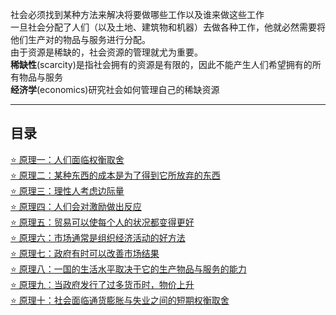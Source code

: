 社会必须找到某种方法来解决将要做哪些工作以及谁来做这些工作  
一旦社会分配了人们（以及土地、建筑物和机器）去做各种工作，他就必然需要将他们生产对的物品与服务进行分配。  
由于资源是稀缺的，社会资源的管理就尤为重要。  
**稀缺性**(scarcity)是指社会拥有的资源是有限的，因此不能产生人们希望拥有的所有物品与服务  
**经济学**(economics)研究社会如何管理自己的稀缺资源  

---
## 目录  
[⭐ 原理一：人们面临权衡取舍](#原理一：人们面临权衡取舍)  
[⭐ 原理二：某种东西的成本是为了得到它所放弃的东西](#原理二：某种东西的成本是为了得到它所放弃对的东西)  
[⭐ 原理三：理性人考虑边际量](#原理三：理性人：考虑边际量)  
[⭐ 原理四：人们会对激励做出反应](#原理四：人们会对激励做出反应)  
[⭐ 原理五：贸易可以使每个人的状况都变得更好](#原理误：贸易可以使每个人的状况都变得更好)  
[⭐ 原理六：市场通常是组织经济活动的好方法](#原理六：市场通常是组织经济活动的一种好方法)  
[⭐ 原理七：政府有时可以改善市场结果](#原理七：政府有时可以改善市场结果)  
[⭐ 原理八：一国的生活水平取决于它的生产物品与服务的能力](#原理八：一国的生活水平取决于它的生产物品与服务的能力)  
[⭐ 原理九：当政府发行了过多货币时，物价上升](#当政府发行了过多货币时，物价上升)  
[⭐ 原理十：社会面临通货膨胀与失业之间的短期权衡取舍](#原理十：社会面临通货膨胀与失业之间的短期权衡取舍)  

